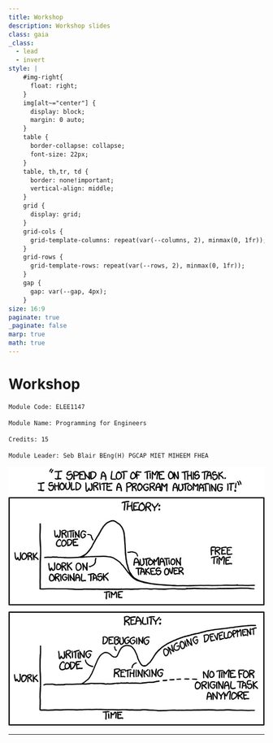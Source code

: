 ```yaml
---
title: Workshop
description: Workshop slides
class: gaia
_class:
  - lead
  - invert
style: |
    #img-right{
      float: right;
    }
    img[alt~="center"] {
      display: block;
      margin: 0 auto;
    }
    table {
      border-collapse: collapse;
      font-size: 22px;
    }
    table, th,tr, td {
      border: none!important;
      vertical-align: middle;
    }
    grid {
      display: grid;
    }
    grid-cols {
      grid-template-columns: repeat(var(--columns, 2), minmax(0, 1fr));
    }
    grid-rows {
      grid-template-rows: repeat(var(--rows, 2), minmax(0, 1fr));
    }
    gap {
      gap: var(--gap, 4px);
    }
size: 16:9
paginate: true
_paginate: false
marp: true
math: true
---
```


# Workshop

    Module Code: ELEE1147

    Module Name: Programming for Engineers

    Credits: 15

    Module Leader: Seb Blair BEng(H) PGCAP MIET MIHEEM FHEA

![bg right:40% 90%](../../figures/xkcd_automation.png)

---
